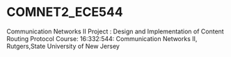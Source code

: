 # COMNET2_ECE544
Communication Networks II Project : Design and Implementation of Content Routing Protocol
Course: 16:332:544: Communication Networks II, Rutgers,State University of New Jersey
